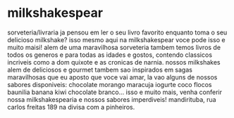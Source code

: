 # milkshakespear
sorveteria/livraria
ja pensou em ler o seu livro favorito enquanto toma o seu delicioso milkshake? isso mesmo aqui na milkshakespear voce pode isso e muito maisi!
alem de uma maravilhosa sorveteria tambem temos livros de todos os generos e para todas as idades e gostos, contendo classicos incriveis como a
dom quixote e as cronicas de narnia. 
nossos milkshakes alem de deliciosos e gourmet tambem sao inspirados em sagas maravilhosas que eu aposto que voce vai amar, la vao alguns de nossos sabores disponiveis:
chocolate
morango
maracuja
iogurte
coco
flocos
baunilia
banana
kiwi
chocolate branco... isso e muito mais, venha conferir nossa milkshakespearia e nossos sabores imperdiveis!
mandirituba, rua carlos freitas 189 na divisa com a pinheiros.
